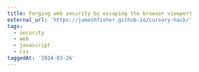 ```yaml
---
title: Forging web security by escaping the browser viewport
external_url: 'https://jameshfisher.github.io/cursory-hack/'
tags:
  - security
  - web
  - javascript
  - css
taggedAt: '2024-03-26'
---
```


